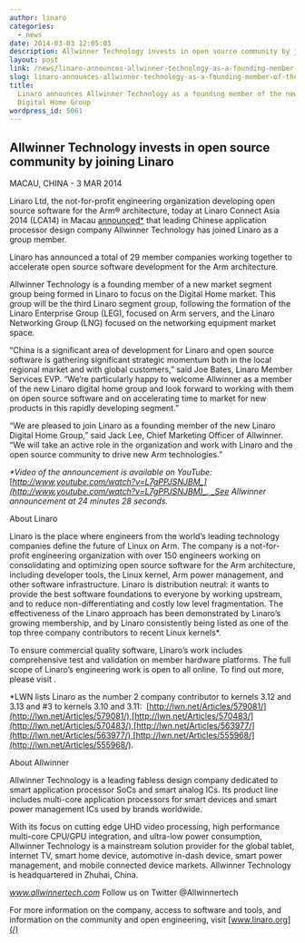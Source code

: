 ```yaml
---
author: linaro
categories:
  - news
date: 2014-03-03 12:05:03
description: Allwinner Technology invests in open source community by joining Linaro
layout: post
link: /news/linaro-announces-allwinner-technology-as-a-founding-member-of-the-new-linaro-digital-home-group/
slug: linaro-announces-allwinner-technology-as-a-founding-member-of-the-new-linaro-digital-home-group
title:
  Linaro announces Allwinner Technology as a founding member of the new Linaro
  Digital Home Group
wordpress_id: 5061
---
```


## Allwinner Technology invests in open source community by joining Linaro

MACAU, CHINA - 3 MAR 2014

Linaro Ltd, the not-for-profit engineering organization developing open source software for the Arm® architecture, today at Linaro Connect Asia 2014 (LCA14) in Macau [announced\*](http://www.youtube.com/watch?v=L7gPPJSNJBM) that leading Chinese application processor design company Allwinner Technology has joined Linaro as a group member.

Linaro has announced a total of 29 member companies working together to accelerate open source software development for the Arm architecture.

Allwinner Technology is a founding member of a new market segment group being formed in Linaro to focus on the Digital Home market. This group will be the third Linaro segment group, following the formation of the Linaro Enterprise Group (LEG), focused on Arm servers, and the Linaro Networking Group (LNG) focused on the networking equipment market space.

“China is a significant area of development for Linaro and open source software is gathering significant strategic momentum both in the local regional market and with global customers,” said Joe Bates, Linaro Member Services EVP. “We’re particularly happy to welcome Allwinner as a member of the new Linaro digital home group and look forward to working with them on open source software and on accelerating time to market for new products in this rapidly developing segment.”

“We are pleased to join Linaro as a founding member of the new Linaro Digital Home Group,” said Jack Lee, Chief Marketing Officer of Allwinner. “We will take an active role in the organization and work with Linaro and the open source community to drive new Arm technologies.”

_\*Video of the announcement is available on YouTube:_ [_http://www.youtube.com/watch?v=L7gPPJSNJBM_](http://www.youtube.com/watch?v=L7gPPJSNJBM)_. _See Allwinner announcement at 24 minutes 28 seconds._

About Linaro

Linaro is the place where engineers from the world’s leading technology companies define the future of Linux on Arm. The company is a not-for-profit engineering organization with over 150 engineers working on consolidating and optimizing open source software for the Arm architecture, including developer tools, the Linux kernel, Arm power management, and other software infrastructure. Linaro is distribution neutral: it wants to provide the best software foundations to everyone by working upstream, and to reduce non-differentiating and costly low level fragmentation. The effectiveness of the Linaro approach has been demonstrated by Linaro’s growing membership, and by Linaro consistently being listed as one of the top three company contributors to recent Linux kernels\*.

To ensure commercial quality software, Linaro’s work includes comprehensive test and validation on member hardware platforms. The full scope of Linaro’s engineering work is open to all online. To find out more, please visit [](/).

\*LWN lists Linaro as the number 2 company contributor to kernels 3.12 and 3.13 and #3 to kernels 3.10 and 3.11:  [http://lwn.net/Articles/579081/](http://lwn.net/Articles/579081/),[http://lwn.net/Articles/570483/](http://lwn.net/Articles/570483/),[http://lwn.net/Articles/563977/](http://lwn.net/Articles/563977/),[http://lwn.net/Articles/555968/](http://lwn.net/Articles/555968/).

About Allwinner

Allwinner Technology is a leading fabless design company dedicated to smart application processor SoCs and smart analog ICs. Its product line includes multi-core application processors for smart devices and smart power management ICs used by brands worldwide.

With its focus on cutting edge UHD video processing, high performance multi-core CPU/GPU integration, and ultra-low power consumption, Allwinner Technology is a mainstream solution provider for the global tablet, internet TV, smart home device, automotive in-dash device, smart power management, and mobile connected device markets. Allwinner Technology is headquartered in Zhuhai, China.

_www.allwinnertech.com_
Follow us on Twitter @Allwinnertech

For more information on the company, access to software and tools, and information on the community and open engineering, visit [www.linaro.org](/)
